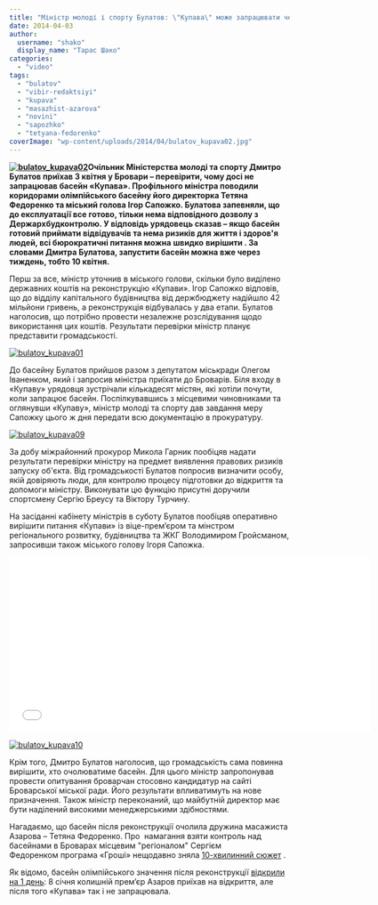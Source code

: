 ```yaml
---
title: "Міністр молоді і спорту Булатов: \"Купава\" може запрацювати через тиждень"
date: 2014-04-03
author: 
  username: "shako"
  display_name: "Тарас Шако"
categories: 
  - "video"
tags: 
  - "bulatov"
  - "vibir-redaktsiyi"
  - "kupava"
  - "masazhist-azarova"
  - "novini"
  - "sapozhko"
  - "tetyana-fedorenko"
coverImage: "wp-content/uploads/2014/04/bulatov_kupava02.jpg"
---
```


**[![bulatov_kupava02](https://mpz.brovary.org/wp-content/uploads/2014/04/bulatov_kupava02.jpg)](https://mpz.brovary.org/wp-content/uploads/2014/04/bulatov_kupava02.jpg)Очільник Міністерства молоді та спорту Дмитро Булатов приїхав 3 квітня у Бровари **–** перевірити, чому досі не запрацював басейн «Купава». Профільного міністра поводили коридорами олімпійського басейну його директорка Тетяна Федоренко та міський голова Ігор Сапожко. Булатова запевняли, що до експлуатації все готово, тільки нема відповідного дозволу з Держархбудконтролю. У відповідь урядовець сказав – якщо басейн готовий приймати відвідувачів та нема ризиків для життя і здоров'я людей, всі бюрократичні питання можна** **швидко** **вирішити . За словами Дмитра Булатова, запустити басейн можна вже через тиждень, тобто 10 квітня.**

Перш за все, міністр уточнив в міського голови, скільки було виділено державних коштів на реконструкцію «Купави». Ігор Сапожко відповів, що до відділу капітального будівництва від держбюджету надійшло 42 мільйони гривень, а реконструкція відбувалась у два етапи. Булатов наголосив, що потрібно провести незалежне розслідування щодо використання цих коштів. Результати перевірки міністр планує представити громадськості.

[![bulatov_kupava01](https://mpz.brovary.org/wp-content/uploads/2014/04/bulatov_kupava01.jpg)](https://mpz.brovary.org/wp-content/uploads/2014/04/bulatov_kupava01.jpg)

До басейну Булатов прийшов разом з депутатом міськради Олегом Іваненком, який і запросив міністра приїхати до Броварів. Біля входу в «Купаву» урядовця зустрічали кількадесят містян, які хотіли почути, коли запрацює басейн. Поспілкувавшись з місцевими чиновниками та оглянувши «Купаву», міністр молоді та спорту дав завдання меру Сапожку цього ж дня передати всю документацію в прокуратуру.

[![bulatov_kupava09](https://mpz.brovary.org/wp-content/uploads/2014/04/bulatov_kupava09.jpg)](https://mpz.brovary.org/wp-content/uploads/2014/04/bulatov_kupava09.jpg)

За добу міжрайонний прокурор Микола Гарник пообіцяв надати результати перевірки міністру на предмет виявлення правових ризиків запуску об'єкта. Від громадськості Булатов попросив визначити особу, якій довіряють люди, для контролю процесу підготовки до відкриття та допомоги міністру. Виконувати цю функцію присутні доручили спортсмену Сергію Бреусу та Віктору Турчину.

На засіданні кабінету міністрів в суботу Булатов пообіцяв оперативно вирішити питання «Купави» із віце-прем’єром та мінстром регіонального розвитку, будівництва та ЖКГ Володимиром Гройсманом, запросивши також міського голову Ігоря Сапожка.

<iframe src="//www.youtube.com/embed/Uf-rootHGuE" height="315" width="650" allowfullscreen frameborder="0"></iframe>

[![bulatov_kupava10](https://mpz.brovary.org/wp-content/uploads/2014/04/bulatov_kupava10.jpg)](https://mpz.brovary.org/wp-content/uploads/2014/04/bulatov_kupava10.jpg)

Крім того, Дмитро Булатов наголосив, що громадськість сама повинна вирішити, хто очолюватиме басейн. Для цього міністр запропонував провести опитування броварчан стосовно кандидатур на сайті Броварської міської ради. Його результати впливатимуть на нове призначення. Також міністр переконаний, що майбутній директор має бути наділений високими менеджерськими здібностями.

Нагадаємо, що басейн після реконструкції очолила дружина масажиста Азарова – Тетяна Федоренко. Про  намагання взяти контроль над басейнами в Броварах місцевим "регіоналом" Сергієм Федоренком програма «Гроші» нещодавно зняла [10-хвилинний сюжет](https://mpz.brovary.org/programa-groshi-na-1-1-vikrila-oborudki-z-baseynami-sergiya-fedorenka/) .

Як відомо, басейн олімпійського значення після реконструкції [відкрили на 1 день](https://mpz.brovary.org/baseyn-kupava-u-brovarah-vidkrili-na-odin-den-dlya-azarova-ta-obranih-zmi/): 8 січня колишній прем’єр Азаров приїхав на відкриття, але після того «Купава» так і не запрацювала.
